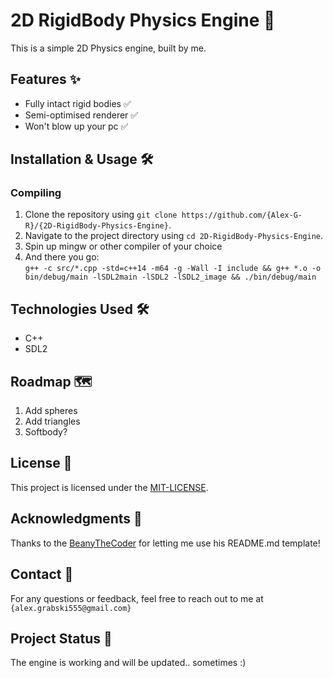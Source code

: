 <!-- Please replace {repo-owner}, {repo-name}, and {email} with their appropriate values. -->

# 2D RigidBody Physics Engine 🚀

This is a simple 2D Physics engine, built by me.

## Features ✨

- Fully intact rigid bodies ✅
- Semi-optimised renderer ✅
- Won't blow up your pc ✅

## Installation & Usage 🛠️

### Compiling
1. Clone the repository using `git clone https://github.com/{Alex-G-R}/{2D-RigidBody-Physics-Engine}`.
2. Navigate to the project directory using `cd 2D-RigidBody-Physics-Engine`.
3. Spin up mingw or other compiler of your choice
4. And there you go: <br>
` g++ -c src/*.cpp -std=c++14 -m64 -g -Wall -I include && g++ *.o -o bin/debug/main -lSDL2main -lSDL2 -lSDL2_image && ./bin/debug/main `

## Technologies Used 🛠️

- C++
- SDL2

## Roadmap 🗺️
1. Add spheres
2. Add triangles
3. Softbody?

## License 📝

This project is licensed under the [MIT-LICENSE](https://github.com/Alex-G-R/2D-RigidBody-Physics-Engine/blob/main/LICENSE).

## Acknowledgments 🙏

Thanks to the [BeanyTheCoder](https://github.com/BeanyTheCoder) for letting me use his README.md template!

## Contact 📧

For any questions or feedback, feel free to reach out to me at `{alex.grabski555@gmail.com}`

## Project Status 🚀

The engine is working and will be updated.. sometimes :)
